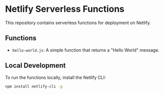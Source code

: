 # Netlify Serverless Functions

This repository contains serverless functions for deployment on Netlify.

## Functions

- `hello-world.js`: A simple function that returns a "Hello World" message.

## Local Development

To run the functions locally, install the Netlify CLI:

```bash
npm install netlify-cli -g